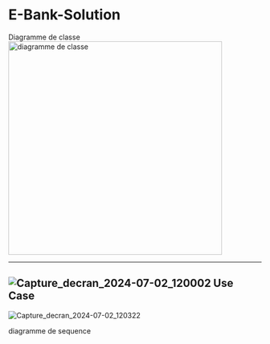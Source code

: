 # E-Bank-Solution

Diagramme de classe
<img width="425" alt="diagramme de classe" src="https://github.com/najiakn/E-Bank-Solution/assets/108413107/9dc74779-131d-4d61-ab8b-831e7e7343cf">

-------------------------------------------------
![Capture_decran_2024-07-02_120002](https://github.com/najiakn/E-Bank-Solution/assets/108413107/80674f2c-d13d-4324-9ce9-44cc00fd957e)
Use Case
------------------------------------------------------------------
![Capture_decran_2024-07-02_120322](https://github.com/najiakn/E-Bank-Solution/assets/108413107/72230041-2f90-4046-934b-41eede4eeb23)

diagramme de sequence
